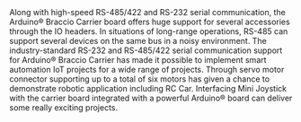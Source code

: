 <FeatureDescription>
Along with high-speed RS-485/422 and RS-232 serial communication, the Arduino® Braccio Carrier board offers huge support for several accessories through the IO headers. In situations of long-range operations, RS-485 can support several devices on the same bus in a noisy environment.
</FeatureDescription>


<FeatureList>
<Feature title="With support for smart automation" image="core">
 The industry-standard RS-232 and RS-485/422 serial communication support for Arduino® Braccio Carrier has made it possible to implement smart automation IoT projects for a wide range of projects.
<FeatureWrapper>
  <FeatureLink title="Datasheet" url="https://www.ti.com/lit/ds/symlink/sn65hvd179.pdf?ts=1647593276537&ref*url=https%253A%252F%252Fwww.ti.com%252Fproduct%252FSN65HVD179%253Futm*source%253Dgoogle%2526utm*medium%253Dcpc%2526utm*campaign%253Dasc-null-null-GPN*EN-cpc-pf-google-eu%2526utm*content%253DSN65HVD179%2526ds*k%253DSN65HVD179%2526DCM%253Dyes%2526gclid%253DEAIaIQobChMI1P3MmaPP9gIVEdZ3Ch0Qbg1jEAAYASAAEgK3X*D_BwE%2526gclsrc%253Daw.ds" download blank/>
</FeatureWrapper>
</Feature>

<Feature title="Support up to six motors" image="connection">
 Through servo motor connector supporting up to a total of six motors has given a chance to demonstrate robotic application including RC Car.

</Feature>


<Feature title="LCD gaming options" image="configurability">
 Interfacing Mini Joystick with the carrier board integrated with a powerful Arduino® board can deliver some really exciting projects.

</Feature>

</FeatureList>